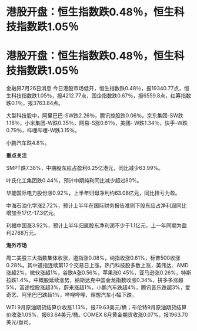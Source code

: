 # 港股开盘：恒生指数跌0.48％，恒生科技指数跌1.05％

# 港股开盘：恒生指数跌0.48％，恒生科技指数跌1.05％

金融界7月26日消息
今日港股市场低开，恒生指数跌0.48％，报19340.77点，恒生科技指数跌1.05％，报4212.77点，国企指数跌0.67％，报6559.8点，红筹指数跌0.1％，报3763.84点。

大型科技股中，阿里巴巴-SW跌2.26％，腾讯控股跌0.06％，京东集团-SW跌1.18％，小米集团-W跌0.35％，网易-S涨0.61％，美团-
W跌1.34％，快手-W跌0.79％，哔哩哔哩-W跌3.15％。

小鹏汽车跌4.8%。

**重点关注**

SMPT跌7.38%，中期股东应占盈利6.25亿港元，同比减少63.99%。

叶氏化工集团跌0.44%，预计中期纯利同比减少超过80%。

华能国际电力股份涨0.92%，上半年归母净利约63.08亿元，同比扭亏为盈。

中海石油化学涨2.72%，预计上半年在国际财务报告准则下股东应占净利润同比增加至17亿-17.3亿元。

利福中国涨3.92%，预计上半年归属股东净利润不少于1.1亿元，上一年同期为盈利2788万元。

**海外市场**

周二美股三大指数集体收涨，道指涨0.08%，纳指收涨0.61%，标普500收涨0.28%。其中道指连续第12个交易日上涨。热门科技股多数上涨，英伟达、AMD涨超2%，微软涨超1%，谷歌A涨0.56%，苹果涨0.45%，亚马逊涨0.26%，特斯拉跌1.4%。中概股延续涨势，纳斯达克中国金龙指数收涨0.34%，拼多多涨超5%，富途控股涨超3%，蔚来涨超1%，小鹏汽车跌超4%，腾讯音乐跌超3%，爱奇艺、阿里巴巴跌超1%，哔哩哔哩、理想汽车小幅下跌。

WTI 9月原油期货结算价收涨1.13%，报79.63美元/桶；布伦特9月原油期货结算价收涨1.09%，报83.64美元/桶。COMEX
8月黄金期货收涨0.07%，报1963.70美元/盎司。


